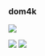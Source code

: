 ### dom4k

![](https://d0m-4k.github.io/static/git_static_langs.svg)

![](https://img.shields.io/badge/telegram-%40dom4k-red?style=flat&logo=telegram&logoColor=%2326A5E4&color=%2326A5E4)
![](https://img.shields.io/badge/youtube-%40dom4k-red?style=flat&logo=youtube&logoColor=%23FF0000&color=%23FF0000)
